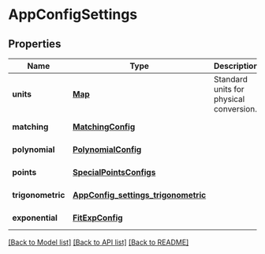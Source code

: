 # AppConfigSettings
## Properties

Name | Type | Description | Notes
------------ | ------------- | ------------- | -------------
**units** | [**Map**](string.md) | Standard units for physical conversion. | [default to null]
**matching** | [**MatchingConfig**](MatchingConfig.md) |  | [default to null]
**polynomial** | [**PolynomialConfig**](PolynomialConfig.md) |  | [default to null]
**points** | [**SpecialPointsConfigs**](SpecialPointsConfigs.md) |  | [default to null]
**trigonometric** | [**AppConfig_settings_trigonometric**](AppConfig_settings_trigonometric.md) |  | [default to null]
**exponential** | [**FitExpConfig**](FitExpConfig.md) |  | [default to null]

[[Back to Model list]](../README.md#documentation-for-models) [[Back to API list]](../README.md#documentation-for-api-endpoints) [[Back to README]](../README.md)

